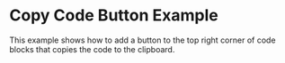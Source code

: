 # Copy Code Button Example

This example shows how to add a button to the top right corner of code blocks that copies the code to the clipboard.

